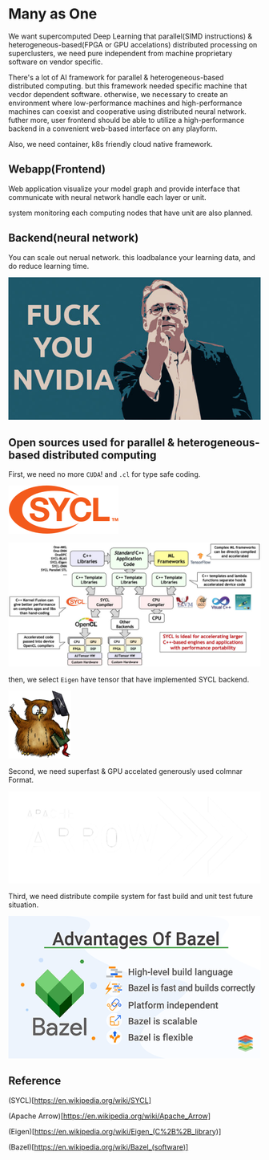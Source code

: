 # Many as One

We want supercomputed Deep Learning that parallel(SIMD instructions) & heterogeneous-based(FPGA or GPU accelations) distributed processing on superclusters, we need pure independent from machine proprietary software on vendor specific.

There's a lot of AI framework for parallel & heterogeneous-based distributed computing. but this framework needed specific machine that vecdor dependent software. otherwise, we necessary to create an environment where low-performance machines and high-performance machines can coexist and cooperative using distributed neural network. futher more, user frontend should be able to utilize a high-performance backend in a convenient web-based interface on any playform.

Also, we need container, k8s friendly cloud native framework.

## Webapp(Frontend)

Web application visualize your model graph and provide interface that communicate with neural network handle each layer or unit.

system monitoring each computing nodes that have unit are also planned.

## Backend(neural network)

You can scale out nerual network. this loadbalance your learning data, and do reduce learning time.

![independent from machine vendors](https://raw.githubusercontent.com/research-note/Many-as-One/master/Linus-Torvalds-Fuck-You-Nvidia.jpg?sanitize=true)

## Open sources used for parallel & heterogeneous-based distributed computing

First, we need no more `CUDA`! and `.cl` for type safe coding.

![SYCL](https://raw.githubusercontent.com/research-note/Many-as-One/master/SYCL_logo.svg.png?sanitize=true)

![sycl](https://raw.githubusercontent.com/research-note/Many-as-One/master/2020-05-sycl-landing-page-01_3.jpg?sanitize=true)

then, we select `Eigen` have tensor that have implemented SYCL backend.

![Eigen](https://raw.githubusercontent.com/research-note/Many-as-One/master/Eigen_Silly_Professor_135x135.png?sanitize=true)

Second, we need superfast & GPU accelated generously used colmnar Format.

![Apache Arrow](https://raw.githubusercontent.com/research-note/Many-as-One/master/arrow-inverse.png?sanitize=true)

Third, we need distribute compile system for fast build and unit test future situation.

![Bazel](https://raw.githubusercontent.com/research-note/Many-as-One/master/xenonstack-advantages-of-bazel.png?sanitize=true)

## Reference

(SYCL)[https://en.wikipedia.org/wiki/SYCL]

(Apache Arrow)[https://en.wikipedia.org/wiki/Apache_Arrow]

(Eigen)[https://en.wikipedia.org/wiki/Eigen_(C%2B%2B_library)]

(Bazel)[https://en.wikipedia.org/wiki/Bazel_(software)]
